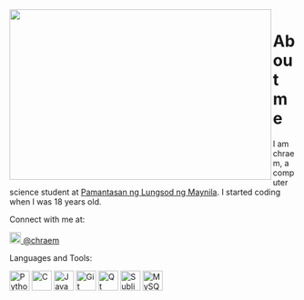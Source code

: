 <img align="left" width="460" height="300" src="https://user-images.githubusercontent.com/80801050/131322909-5a717805-af3c-4f2f-a051-105eaf474522.gif">

# About me

I am chraem, a computer science student at <a href = "https://plm.edu.ph/">Pamantasan ng Lungsod ng Maynila</a>. I started coding when I was 18 years old.

Connect with me at:
<p>
<a href = "https://twitter.com/chraem2"> 
  <img src="https://user-images.githubusercontent.com/80801050/131329564-8bfec89b-3f77-4e26-b439-7c03a69fee7d.png" width=20>
    @chraem
</a>
</p>

Languages and Tools:
<p>
  <img src="https://camo.githubusercontent.com/64b1f535115add5713c419514a1bb8e76aeafbc2e9b6b91c00ddfd697713bbb0/68747470733a2f2f63646e2e6a7364656c6976722e6e65742f6e706d2f4070726f6772616d6d696e672d6c616e6775616765732d6c6f676f732f707974686f6e40302e302e302f707974686f6e5f323536783235362e706e67" width=35  height=35 alt="Python">
  <img src="https://camo.githubusercontent.com/d7703118b3b0585f1a0fd90309fadcddf40b7b9512ec4a2872c2b4c15c9e6318/68747470733a2f2f63646e2e6a7364656c6976722e6e65742f6e706d2f4070726f6772616d6d696e672d6c616e6775616765732d6c6f676f732f6340302e302e332f635f323536783235362e706e67"
width=35  height=35 alt="C">
 <img src="https://camo.githubusercontent.com/1630f8163d36c12ba82e9cb502886d0951351aab4c18ac7a042ef871cb05f6ac/68747470733a2f2f63646e2e6a7364656c6976722e6e65742f6e706d2f4070726f6772616d6d696e672d6c616e6775616765732d6c6f676f732f6a61766140302e302e302f6a6176615f323536783235362e706e67"
width=35  height=35 alt="Java">
   <img src="https://upload.wikimedia.org/wikipedia/commons/thumb/3/3f/Git_icon.svg/1200px-Git_icon.svg.png" width=35  height=35 alt="Git Bash">
  <img src="https://www.qt.io/hubfs/qt-design-system/assets/logos/qt-logo.svg" width=35  height=35 alt="Qt Designer">
  <img src="https://pbs.twimg.com/media/DJnkUqqVoAAFGQO.png" width=35  height=35 alt="Sublime Text">
  <img src="https://cdn.icon-icons.com/icons2/2415/PNG/512/mysql_original_wordmark_logo_icon_146417.png" width=35  height=35 alt="MySQL">
</p>
